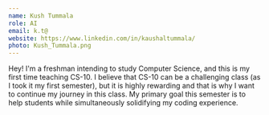 ```yaml
---
name: Kush Tummala
role: AI
email: k.t@
website: https://www.linkedin.com/in/kaushaltummala/
photo: Kush_Tummala.png
---
```


Hey! I'm a freshman intending to study Computer Science, and this is my first time teaching CS-10. I believe that CS-10 can be a challenging class (as I took it my first semester), but it is highly rewarding and that is why I want to continue my journey in this class. My primary goal this semester is to help students while simultaneously solidifying my coding experience.

